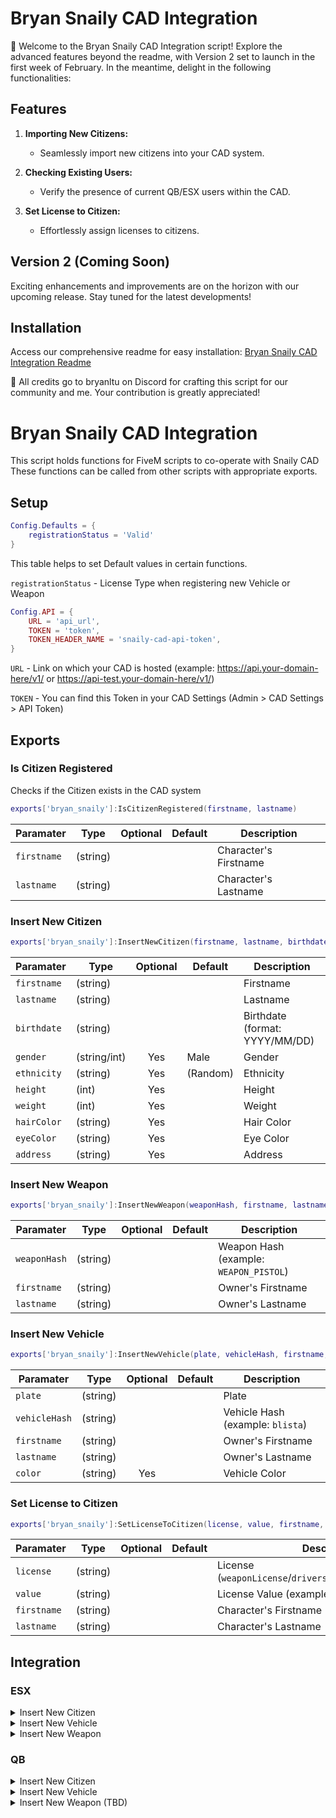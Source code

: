 # Bryan Snaily CAD Integration

🚀 Welcome to the Bryan Snaily CAD Integration script! Explore the advanced features beyond the readme, with Version 2 set to launch in the first week of February. In the meantime, delight in the following functionalities:

## Features

1. **Importing New Citizens:**
   - Seamlessly import new citizens into your CAD system.

2. **Checking Existing Users:**
   - Verify the presence of current QB/ESX users within the CAD.

3. **Set License to Citizen:**
   - Effortlessly assign licenses to citizens.

## Version 2 (Coming Soon)

Exciting enhancements and improvements are on the horizon with our upcoming release. Stay tuned for the latest developments!

## Installation

Access our comprehensive readme for easy installation: [Bryan Snaily CAD Integration Readme](https://snailycad-integration.swiftpeakhosting.co.uk/)

👏 All credits go to bryanltu on Discord for crafting this script for our community and me. Your contribution is greatly appreciated!












# Bryan Snaily CAD Integration
<p>This script holds functions for FiveM scripts to co-operate with Snaily CAD
These functions can be called from other scripts with appropriate exports.</p>

## Setup
```lua
Config.Defaults = {
    registrationStatus = 'Valid'
}
```
This table helps to set Default values in certain functions.

``registrationStatus`` - License Type when registering new Vehicle or Weapon

```lua
Config.API = {
    URL = 'api_url',
    TOKEN = 'token',
    TOKEN_HEADER_NAME = 'snaily-cad-api-token',
}
```
``URL`` - Link on which your CAD is hosted (example: https://api.your-domain-here/v1/ or https://api-test.your-domain-here/v1/)

``TOKEN`` - You can find this Token in your CAD Settings (Admin > CAD Settings > API Token)

## Exports

### Is Citizen Registered
Checks if the Citizen exists in the CAD system

```lua
exports['bryan_snaily']:IsCitizenRegistered(firstname, lastname)
```

| Paramater | Type | Optional | Default | Description |
|-|-|:-:|-|-|
| ``firstname`` | (string) | |  | Character's Firstname |
| ``lastname`` | (string) | |  | Character's Lastname |

### Insert New Citizen

```lua
exports['bryan_snaily']:InsertNewCitizen(firstname, lastname, birthdate, gender, ethnicity, height, weight, hairColor, eyeColor, address)
```

| Paramater | Type | Optional | Default | Description |
|-|-|:-:|-|-|
| ``firstname`` | (string) | |  | Firstname |
| ``lastname`` | (string) | |  | Lastname |
| ``birthdate`` | (string) | | | Birthdate (format: YYYY/MM/DD) |
| ``gender`` | (string/int) | Yes | Male | Gender |
| ``ethnicity`` | (string) | Yes | (Random) | Ethnicity |
| ``height`` | (int) | Yes |  | Height |
| ``weight`` | (int) | Yes |  | Weight |
| ``hairColor`` | (string) | Yes | | Hair Color |
| ``eyeColor`` | (string) | Yes | | Eye Color |
| ``address`` | (string) | Yes | | Address |

### Insert New Weapon

```lua
exports['bryan_snaily']:InsertNewWeapon(weaponHash, firstname, lastname)
```

| Paramater | Type | Optional | Default | Description |
|-|-|:-:|-|-|
| ``weaponHash`` | (string) | |  | Weapon Hash (example: ``WEAPON_PISTOL``) |
| ``firstname`` | (string) | |  | Owner's Firstname |
| ``lastname`` | (string) | |  | Owner's Lastname |

### Insert New Vehicle

```lua
exports['bryan_snaily']:InsertNewVehicle(plate, vehicleHash, firstname, lastname, color)
```

| Paramater | Type | Optional | Default | Description |
|-|-|:-:|-|-|
| ``plate`` | (string) | |  | Plate |
| ``vehicleHash`` | (string) | |  | Vehicle Hash (example: ``blista``) |
| ``firstname`` | (string) | |  | Owner's Firstname |
| ``lastname`` | (string) | |  | Owner's Lastname |
| ``color`` | (string) | Yes |  | Vehicle Color |

### Set License to Citizen

```lua
exports['bryan_snaily']:SetLicenseToCitizen(license, value, firstname, lastname)
```

| Paramater | Type | Optional | Default | Description |
|-|-|:-:|-|-|
| ``license`` | (string) | |  | License (``weaponLicense``/``driversLicense``/``pilotLicense``/...) |
| ``value`` | (string) | |  | License Value (example: ``Valid``/``Suspended``/...) |
| ``firstname`` | (string) | |  | Character's Firstname |
| ``lastname`` | (string) | |  | Character's Lastname |


## Integration
### ESX

<details><summary>Insert New Citizen</summary><br>

> esx_identity/server/main.lua

```lua
ESX.RegisterServerCallback('esx_identity:registerIdentity', function(source, cb, data)
    <...>

    local formattedFirstName = formatName(data.firstname)
    local formattedLastName = formatName(data.lastname)
    local formattedDate = formatDate(data.dateofbirth)

    data.firstname = formattedFirstName
    data.lastname = formattedLastName
    data.dateofbirth = formattedDate
    local Identity = {
        firstName = formattedFirstName,
        lastName = formattedLastName,
        dateOfBirth = formattedDate,
        sex = data.sex,
        height = data.height
    }

    -- Insert This Here --
    exports['bryan_snaily']:InsertNewCitizen(formattedFirstName, formattedLastName, formattedDate, data.sex, nil, data.height)
    --

    TriggerEvent('esx_identity:completedRegistration', source, data)
    TriggerClientEvent('esx_identity:setPlayerData', source, Identity)
    cb(true)
end)
```
</details>

<details><summary>Insert New Vehicle</summary><br>

> esx_vehicleshop/server/main.lua

```lua
ESX.RegisterServerCallback('esx_vehicleshop:buyVehicle', function(source, cb, model, plate)
	local xPlayer = ESX.GetPlayerFromId(source)
	local modelPrice = getVehicleFromModel(model).price

	if modelPrice and xPlayer.getMoney() >= modelPrice then
		xPlayer.removeMoney(modelPrice, "Vehicle Purchase")

		MySQL.insert('INSERT INTO owned_vehicles (owner, plate, vehicle) VALUES (?, ?, ?)', {xPlayer.identifier, plate, json.encode({model = joaat(model), plate = plate})
		}, function(rowsChanged)
			xPlayer.showNotification(TranslateCap('vehicle_belongs', plate))

            -- Insert This Here --
            exports['bryan_snaily']:InsertNewVehicle(plate, model, xPlayer.get('firstname'), xPlayer.get('lastname'))
            --

			ESX.OneSync.SpawnVehicle(joaat(model), Config.Zones.ShopOutside.Pos, Config.Zones.ShopOutside.Heading,{plate = plate}, function(vehicle)
				Wait(100)
				local vehicle = NetworkGetEntityFromNetworkId(vehicle)
				Wait(300)
				TaskWarpPedIntoVehicle(GetPlayerPed(source), vehicle, -1)
			end)
			cb(true)
		end)
	else
		cb(false)
	end
end)
```
</details>

<details><summary>Insert New Weapon</summary><br>

> esx_weaponshop/server/main.lua

```lua
ESX.RegisterServerCallback('esx_weaponshop:buyWeapon', function(source, cb, weaponName, zone)
	local xPlayer = ESX.GetPlayerFromId(source)
	local price = GetPrice(weaponName, zone)

	if price <= 0 then
		print(('[^3WARNING^7] Player ^5%s^7 attempted to buy Invalid weapon - %s!'):format(source, weaponName))
		cb(false)
	else
		if xPlayer.hasWeapon(weaponName) then
			xPlayer.showNotification(TranslateCap('already_owned'))
			cb(false)
		else
			if zone == 'BlackWeashop' then
				if xPlayer.getAccount('black_money').money >= price then
					xPlayer.removeAccountMoney('black_money', price, "Black Weapons Deal")
					xPlayer.addWeapon(weaponName, 42)

                    -- Insert This Here --
                    exports['bryan_snaily']:InsertNewWeapon(weaponName, xPlayer.get('firstname'), xPlayer.get('lastname'))
                    --
	
					cb(true)
				else
					xPlayer.showNotification(TranslateCap('not_enough_black'))
					cb(false)
				end
			else
				if xPlayer.getMoney() >= price then
					xPlayer.removeMoney(price, "Weapons Deal")
					xPlayer.addWeapon(weaponName, 42)

                    -- Insert This Here --
                    exports['bryan_snaily']:InsertNewWeapon(weaponName, xPlayer.get('firstname'), xPlayer.get('lastname'))
                    --
	
					cb(true)
				else
					xPlayer.showNotification(TranslateCap('not_enough'))
					cb(false)
				end
			end
		end
	end
end)
```
</details>


### QB

<details><summary>Insert New Citizen</summary><br>

> qb-multicharacter/server/main.lua

```lua
RegisterNetEvent('qb-multicharacter:server:createCharacter', function(data)
    local src = source
    local newData = {}
    newData.cid = data.cid
    newData.charinfo = data
    if QBCore.Player.Login(src, false, newData) then
        repeat
            Wait(10)
        until hasDonePreloading[src]

        -- Insert This Here --
        exports['bryan_snaily']:InsertNewCitizen(data.firstname, data.lastname, data.birthdate, data.gender)
        --

        <...>
    end
end)
```
</details>

<details><summary>Insert New Vehicle</summary><br>

> qb-vehicleshop/server.lua

```lua
RegisterNetEvent('qb-vehicleshop:server:buyShowroomVehicle', function(vehicle)
    <...>

    if cash > tonumber(vehiclePrice) then
        MySQL.insert('INSERT INTO player_vehicles (license, citizenid, vehicle, hash, mods, plate, garage, state) VALUES (?, ?, ?, ?, ?, ?, ?, ?)', {
            pData.PlayerData.license,
            cid,
            vehicle,
            GetHashKey(vehicle),
            '{}',
            plate,
            'pillboxgarage',
            0
        })
        TriggerClientEvent('QBCore:Notify', src, Lang:t('success.purchased'), 'success')
        TriggerClientEvent('qb-vehicleshop:client:buyShowroomVehicle', src, vehicle, plate)
        pData.Functions.RemoveMoney('cash', vehiclePrice, 'vehicle-bought-in-showroom')

        -- Insert This Here --
        exports['bryan_snaily']:InsertNewVehicle(plate, vehicle, pData.PlayerData.charinfo.firstname, pData.PlayerData.charinfo.lastname)
        --
    elseif bank > tonumber(vehiclePrice) then
        MySQL.insert('INSERT INTO player_vehicles (license, citizenid, vehicle, hash, mods, plate, garage, state) VALUES (?, ?, ?, ?, ?, ?, ?, ?)', {
            pData.PlayerData.license,
            cid,
            vehicle,
            GetHashKey(vehicle),
            '{}',
            plate,
            'pillboxgarage',
            0
        })
        TriggerClientEvent('QBCore:Notify', src, Lang:t('success.purchased'), 'success')
        TriggerClientEvent('qb-vehicleshop:client:buyShowroomVehicle', src, vehicle, plate)
        pData.Functions.RemoveMoney('bank', vehiclePrice, 'vehicle-bought-in-showroom')

        -- Insert This Here --
        exports['bryan_snaily']:InsertNewVehicle(plate, vehicle, pData.PlayerData.charinfo.firstname, pData.PlayerData.charinfo.lastname)
        --
    else
        TriggerClientEvent('QBCore:Notify', src, Lang:t('error.notenoughmoney'), 'error')
    end
end)
```
</details>

<details><summary>Insert New Weapon (TBD)</summary><br>
</details>
